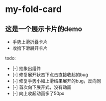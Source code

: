 # my-fold-card
## 这是一个展示卡片的demo
* 手势上滑折叠卡片
* 收拾下滑展开卡片

todo:
- [-] 抽象出组件
- [-] 修复展开状态下点击直接收起的bug
- [-] 修复手势小幅上滑结果展开的bug，反向同
- [-] 首次向下展开式，没有动画
- [-] 向上收起动画多了50px
